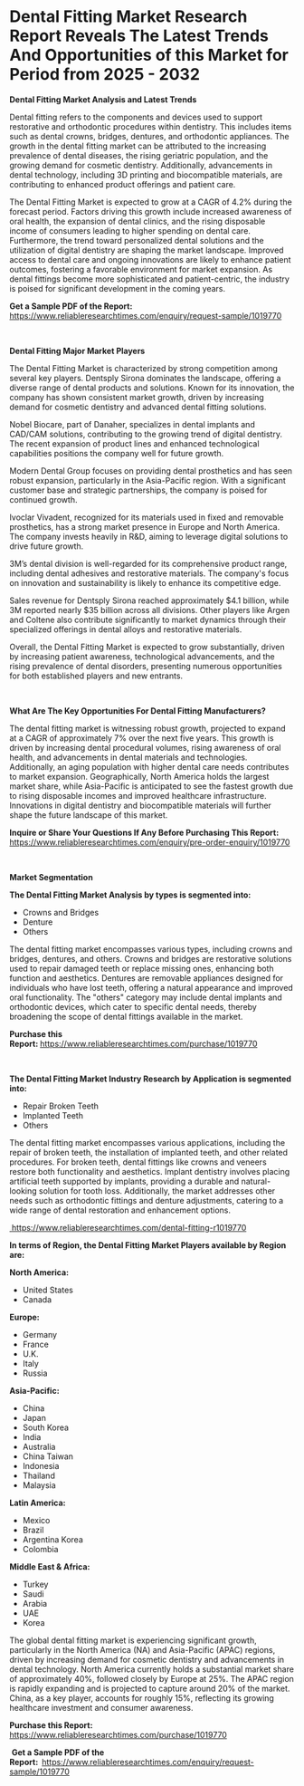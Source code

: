 <p><h1>Dental Fitting Market Research Report Reveals The Latest Trends And Opportunities of this Market for Period from 2025 - 2032</h1></p><p><strong>Dental Fitting Market Analysis and Latest Trends</strong></p>
<p><p>Dental fitting refers to the components and devices used to support restorative and orthodontic procedures within dentistry. This includes items such as dental crowns, bridges, dentures, and orthodontic appliances. The growth in the dental fitting market can be attributed to the increasing prevalence of dental diseases, the rising geriatric population, and the growing demand for cosmetic dentistry. Additionally, advancements in dental technology, including 3D printing and biocompatible materials, are contributing to enhanced product offerings and patient care.</p><p>The Dental Fitting Market is expected to grow at a CAGR of 4.2% during the forecast period. Factors driving this growth include increased awareness of oral health, the expansion of dental clinics, and the rising disposable income of consumers leading to higher spending on dental care. Furthermore, the trend toward personalized dental solutions and the utilization of digital dentistry are shaping the market landscape. Improved access to dental care and ongoing innovations are likely to enhance patient outcomes, fostering a favorable environment for market expansion. As dental fittings become more sophisticated and patient-centric, the industry is poised for significant development in the coming years.</p></p>
<p><strong>Get a Sample PDF of the Report:&nbsp;</strong> <a href="https://www.reliableresearchtimes.com/enquiry/request-sample/1019770?utm_campaign=2524&utm_medium=2&utm_source=Github&utm_content=ia&utm_term=13042025&utm_id=dental-fitting">https://www.reliableresearchtimes.com/enquiry/request-sample/1019770</a></p>
<p>&nbsp;</p>
<p><strong>Dental Fitting Major Market Players</strong></p>
<p><p>The Dental Fitting Market is characterized by strong competition among several key players. Dentsply Sirona dominates the landscape, offering a diverse range of dental products and solutions. Known for its innovation, the company has shown consistent market growth, driven by increasing demand for cosmetic dentistry and advanced dental fitting solutions. </p><p>Nobel Biocare, part of Danaher, specializes in dental implants and CAD/CAM solutions, contributing to the growing trend of digital dentistry. The recent expansion of product lines and enhanced technological capabilities positions the company well for future growth.</p><p>Modern Dental Group focuses on providing dental prosthetics and has seen robust expansion, particularly in the Asia-Pacific region. With a significant customer base and strategic partnerships, the company is poised for continued growth.</p><p>Ivoclar Vivadent, recognized for its materials used in fixed and removable prosthetics, has a strong market presence in Europe and North America. The company invests heavily in R&D, aiming to leverage digital solutions to drive future growth.</p><p>3M’s dental division is well-regarded for its comprehensive product range, including dental adhesives and restorative materials. The company's focus on innovation and sustainability is likely to enhance its competitive edge.</p><p>Sales revenue for Dentsply Sirona reached approximately $4.1 billion, while 3M reported nearly $35 billion across all divisions. Other players like Argen and Coltene also contribute significantly to market dynamics through their specialized offerings in dental alloys and restorative materials.</p><p>Overall, the Dental Fitting Market is expected to grow substantially, driven by increasing patient awareness, technological advancements, and the rising prevalence of dental disorders, presenting numerous opportunities for both established players and new entrants.</p></p>
<p>&nbsp;</p>
<p><strong>What Are The Key Opportunities For Dental Fitting Manufacturers?</strong></p>
<p><p>The dental fitting market is witnessing robust growth, projected to expand at a CAGR of approximately 7% over the next five years. This growth is driven by increasing dental procedural volumes, rising awareness of oral health, and advancements in dental materials and technologies. Additionally, an aging population with higher dental care needs contributes to market expansion. Geographically, North America holds the largest market share, while Asia-Pacific is anticipated to see the fastest growth due to rising disposable incomes and improved healthcare infrastructure. Innovations in digital dentistry and biocompatible materials will further shape the future landscape of this market.</p></p>
<p><strong>Inquire or Share Your Questions If Any Before Purchasing This Report:</strong> <a href="https://www.reliableresearchtimes.com/enquiry/pre-order-enquiry/1019770?utm_campaign=2524&utm_medium=2&utm_source=Github&utm_content=ia&utm_term=13042025&utm_id=dental-fitting">https://www.reliableresearchtimes.com/enquiry/pre-order-enquiry/1019770</a></p>
<p>&nbsp;</p>
<p><strong>Market Segmentation</strong></p>
<p><strong>The Dental Fitting Market Analysis by types is segmented into:</strong></p>
<p><ul><li>Crowns and Bridges</li><li>Denture</li><li>Others</li></ul></p>
<p><p>The dental fitting market encompasses various types, including crowns and bridges, dentures, and others. Crowns and bridges are restorative solutions used to repair damaged teeth or replace missing ones, enhancing both function and aesthetics. Dentures are removable appliances designed for individuals who have lost teeth, offering a natural appearance and improved oral functionality. The "others" category may include dental implants and orthodontic devices, which cater to specific dental needs, thereby broadening the scope of dental fittings available in the market.</p></p>
<p><strong>Purchase this Report:&nbsp;</strong><a href="https://www.reliableresearchtimes.com/purchase/1019770?utm_campaign=2524&utm_medium=2&utm_source=Github&utm_content=ia&utm_term=13042025&utm_id=dental-fitting">https://www.reliableresearchtimes.com/purchase/1019770</a></p>
<p>&nbsp;</p>
<p><strong>The Dental Fitting Market Industry Research by Application is segmented into:</strong></p>
<p><ul><li>Repair Broken Teeth</li><li>Implanted Teeth</li><li>Others</li></ul></p>
<p><p>The dental fitting market encompasses various applications, including the repair of broken teeth, the installation of implanted teeth, and other related procedures. For broken teeth, dental fittings like crowns and veneers restore both functionality and aesthetics. Implant dentistry involves placing artificial teeth supported by implants, providing a durable and natural-looking solution for tooth loss. Additionally, the market addresses other needs such as orthodontic fittings and denture adjustments, catering to a wide range of dental restoration and enhancement options.</p></p>
<p><a href="https://www.reliableresearchtimes.com/dental-fitting-r1019770?utm_campaign=2524&utm_medium=2&utm_source=Github&utm_content=ia&utm_term=13042025&utm_id=dental-fitting">&nbsp;https://www.reliableresearchtimes.com/dental-fitting-r1019770</a></p>
<p><strong>In terms of Region, the Dental Fitting Market Players available by Region are:</strong></p>
<p>
    <p> <strong> North America: </strong>
        <ul>
            <li>United States</li>
            <li>Canada</li>
        </ul>
        </p> 
    <p> <strong> Europe: </strong>
        <ul>
            <li>Germany</li>
            <li>France</li>
            <li>U.K.</li>
            <li>Italy</li>
            <li>Russia</li>
        </ul>
        </p> 
    <p> <strong> Asia-Pacific: </strong>
        <ul>
            <li>China</li>
            <li>Japan</li>
            <li>South Korea</li>
            <li>India</li>
            <li>Australia</li>
            <li>China Taiwan</li>
            <li>Indonesia</li>
            <li>Thailand</li>
            <li>Malaysia</li>
        </ul>
        </p> 
    <p> <strong> Latin America: </strong>
        <ul>
            <li>Mexico</li>
            <li>Brazil</li>
            <li>Argentina Korea</li>
            <li>Colombia</li>
        </ul>
        </p> 
    <p> <strong> Middle East & Africa: </strong>
        <ul>
            <li>Turkey</li>
            <li>Saudi</li>
            <li>Arabia</li>
            <li>UAE</li>
            <li>Korea</li>
        </ul>
    </p>
    </p>
<p><p>The global dental fitting market is experiencing significant growth, particularly in the North America (NA) and Asia-Pacific (APAC) regions, driven by increasing demand for cosmetic dentistry and advancements in dental technology. North America currently holds a substantial market share of approximately 40%, followed closely by Europe at 25%. The APAC region is rapidly expanding and is projected to capture around 20% of the market. China, as a key player, accounts for roughly 15%, reflecting its growing healthcare investment and consumer awareness.</p></p>
<p><strong>Purchase this Report: </strong><a href="https://www.reliableresearchtimes.com/purchase/1019770?utm_campaign=2524&utm_medium=2&utm_source=Github&utm_content=ia&utm_term=13042025&utm_id=dental-fitting">https://www.reliableresearchtimes.com/purchase/1019770</a></p>
<p>&nbsp;<strong>Get a Sample PDF of the Report:&nbsp;&nbsp;</strong><a href="https://www.reliableresearchtimes.com/enquiry/request-sample/1019770?utm_campaign=2524&utm_medium=2&utm_source=Github&utm_content=ia&utm_term=13042025&utm_id=dental-fitting">https://www.reliableresearchtimes.com/enquiry/request-sample/1019770</a></p>
<p><strong></strong></p>
<p><p></p><p></p><p></p></p>